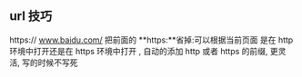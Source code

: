 ## url 技巧
https:// www.baidu.com/
把前面的 **https:**省掉:可以根据当前页面 
是在 http 环境中打开还是在 https 环境中打开 ,
自动的添加 http 或者 https 的前缀, 更灵活, 写的时候不写死